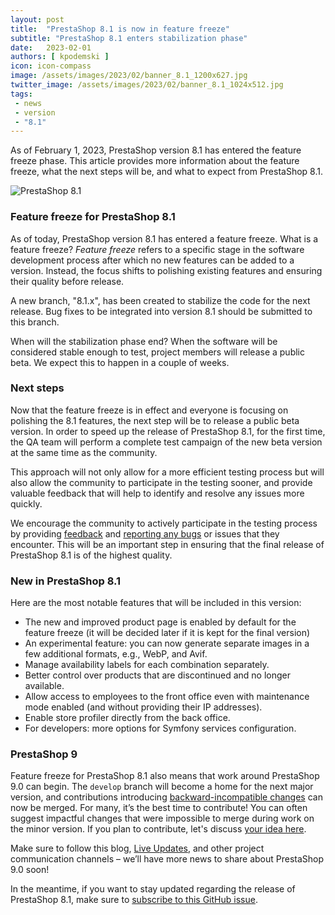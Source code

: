 ```yaml
---
layout: post
title:  "PrestaShop 8.1 is now in feature freeze"
subtitle: "PrestaShop 8.1 enters stabilization phase"
date:   2023-02-01
authors: [ kpodemski ]
icon: icon-compass
image: /assets/images/2023/02/banner_8.1_1200x627.jpg
twitter_image: /assets/images/2023/02/banner_8.1_1024x512.jpg
tags:
 - news
 - version
 - "8.1"
---
```



As of February 1, 2023, PrestaShop version 8.1 has entered the feature freeze phase. This article provides more information about the feature freeze, what the next steps will be, and what to expect from PrestaShop 8.1.

![PrestaShop 8.1](/assets/images/2023/02/banner_8.1_1534x424.png)

### Feature freeze for PrestaShop 8.1

As of today, PrestaShop version 8.1 has entered a feature freeze. What is a feature freeze? _Feature freeze_ refers to a specific stage in the software development process after which no new features can be added to a version. Instead, the focus shifts to polishing existing features and ensuring their quality before release.

A new branch, "8.1.x", has been created to stabilize the code for the next release. Bug fixes to be integrated into version 8.1 should be submitted to this branch. 

When will the stabilization phase end? When the software will be considered stable enough to test, project members will release a public beta. We expect this to happen in a couple of weeks.

### Next steps

Now that the feature freeze is in effect and everyone is focusing on polishing the 8.1 features, the next step will be to release a public beta version. In order to speed up the release of PrestaShop 8.1, for the first time, the QA team will perform a complete test campaign of the new beta version at the same time as the community.

This approach will not only allow for a more efficient testing process but will also allow the community to participate in the testing sooner, and provide valuable feedback that will help to identify and resolve any issues more quickly.

We encourage the community to actively participate in the testing process by providing [feedback](https://github.com/PrestaShop/PrestaShop/discussions) and [reporting any bugs](https://github.com/PrestaShop/PrestaShop/issues/new?assignees=&labels=Bug%2CNew&template=1_bug_report.yml) or issues that they encounter. This will be an important step in ensuring that the final release of PrestaShop 8.1 is of the highest quality.

### New in PrestaShop 8.1

Here are the most notable features that will be included in this version:

- The new and improved product page is enabled by default for the feature freeze (it will be decided later if it is kept for the final version)
- An experimental feature: you can now generate separate images in a few additional formats, e.g., WebP, and Avif.
- Manage availability labels for each combination separately.
- Better control over products that are discontinued and no longer available.
- Allow access to employees to the front office even with maintenance mode enabled (and without providing their IP addresses).
- Enable store profiler directly from the back office.
- For developers: more options for Symfony services configuration.

### PrestaShop 9

Feature freeze for PrestaShop 8.1 also means that work around PrestaShop 9.0 can begin. The `develop` branch will become a home for the next major version, and contributions introducing [backward-incompatible changes](https://github.com/PrestaShop/ADR/blob/master/0017-backward-compatibility-promise.md) can now be merged. For many, it’s the best time to contribute! You can often suggest impactful changes that were impossible to merge during work on the minor version. If you plan to contribute, let's discuss [your idea here](https://github.com/PrestaShop/PrestaShop/discussions/categories/ideas).

Make sure to follow this blog, [Live Updates](/tag/live-update/), and other project communication channels – we’ll have more news to share about PrestaShop 9.0 soon!

In the meantime, if you want to stay updated regarding the release of PrestaShop 8.1, make sure to [subscribe to this GitHub issue](https://github.com/PrestaShop/PrestaShop/issues/30719).
